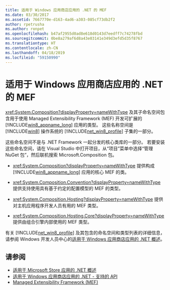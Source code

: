 ```yaml
---
title: 适用于 Windows 应用商店应用的 .NET 的 MEF
ms.date: 03/30/2017
ms.assetid: 7667770e-d163-4ad6-a303-085cf73db2f2
author: rpetrusha
ms.author: ronpet
ms.openlocfilehash: b47af2955d0ad8e618d0143d7eedff7c74278fbd
ms.sourcegitcommit: 0be8a279af6d8a43e03141e349d3efd5d35f8767
ms.translationtype: HT
ms.contentlocale: zh-CN
ms.lasthandoff: 04/18/2019
ms.locfileid: "59150990"
---
```

# <a name="mef-for-net-for-windows-store-apps"></a>适用于 Windows 应用商店应用的 .NET 的 MEF
<xref:System.Composition?displayProperty=nameWithType> 及其子命名空间包含用于使用 Managed Extensibility Framework (MEF) 开发可扩展的 [!INCLUDE[win8_appname_long](../../../includes/win8-appname-long-md.md)] 应用的类型。 这些名称空间是 [!INCLUDE[win8](../../../includes/win8-md.md)] 操作系统的 [!INCLUDE[net_win8_profile](../../../includes/net-win8-profile-md.md)] 子集的一部分。  
  
 这些命名空间不是与 .NET Framework 一起分发的核心类库的一部分。 若要安装这些命名空间，请在 Visual Studio 中打开项目，从“项目”菜单中选择“管理 NuGet 包”，然后联机搜索 Microsoft.Composition 包。  
  
-   <xref:System.Composition?displayProperty=nameWithType> 提供构成 [!INCLUDE[win8_appname_long](../../../includes/win8-appname-long-md.md)] 应用的核心 MEF 的类。  
  
-   <xref:System.Composition.Convention?displayProperty=nameWithType> 提供支持使用具有基于约定的配置模型的 MEF 的类型。  
  
-   <xref:System.Composition.Hosting?displayProperty=nameWithType> 提供对主机应用程序开发人员有用的 MEF 类型。  
  
-   <xref:System.Composition.Hosting.Core?displayProperty=nameWithType> 提供由组合引擎内部使用的 MEF 类型。  
  
 有关 [!INCLUDE[net_win8_profile](../../../includes/net-win8-profile-md.md)] 及其包含的命名空间和类型列表的详细信息，请参阅 Windows 开发人员中心的[适用于 Windows 应用商店应用的 .NET 概述](https://go.microsoft.com/fwlink/p/?LinkID=238312)。  
  
## <a name="see-also"></a>请参阅

- [适用于 Microsoft Store 应用的 .NET 概述](https://go.microsoft.com/fwlink/p/?LinkID=238312)
- [适用于 Windows 应用商店应用的 .NET - 支持的 API](https://go.microsoft.com/fwlink/p/?LinkID=247912)
- [Managed Extensibility Framework (MEF)](../../../docs/framework/mef/index.md)

